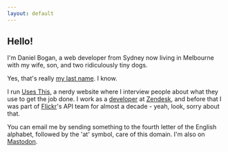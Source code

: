 ```yaml
---
layout: default
---
```


## Hello!

I'm Daniel Bogan, a web developer from Sydney now living in Melbourne with my wife, son, and two ridiculously tiny dogs.

Yes, that's really [my last name](https://en.wikipedia.org/wiki/Bogan "The Wikipedia entry for Bogan."). I know.

I run [Uses This](https://usesthis.com/ "A nerdy interview site."), a nerdy website where I interview people about what they use to get the job done. I work as a [developer](https://github.com/waferbaby/ "My GitHub account.") at [Zendesk](https://www.zendesk.com "Awesome customer support software."), and before that I was part of [Flickr](https://flickr.com/ "A photo sharing website.")'s API team for almost a decade - yeah, look, sorry about that.

You can email me by sending something to the fourth letter of the English alphabet, followed by the 'at' symbol, care of this domain. I'm also on [Mastodon](https://social.waferbaby.com/@d "My Mastodon account.").
